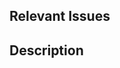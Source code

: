 ## Relevant Issues

<!--
It is highly recommended to link to an issue that has been approved by a maintainer, indicated by an approved label.
Not doing so may result in the pr being closed, without a reason.
-->

<!-- Link the issue by typing: "Closes #<number>" (Closes #0 to close issue 0 for example). -->

## Description
<!-- Describe what changes you made, and how you've implemented them. -->
